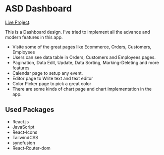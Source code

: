 # ASD Dashboard

[Live Project](https://asd-dashboard1.web.app/).


This is a Dashboard design. I've tried to implement all the advance and modern features in this app. 

- Visite some of the great pages like Ecommerce, Orders, Customers, Employees
- Users can see data table in Orders, Customers and Employees pages.
- Pagination, Data Edit, Update, Data Sorting, Marking-Deleting and more features
- Calendar page to setup any event.
- Editor page to Write text and text editor
- Color Picker page to pick a great color
- There are some kinds of chart page and chart implementation in the app.

## Used Packages

- React.js
- JavaScript
- React-Icons
- TailwindCSS
- syncfusion
- React-Router-dom
